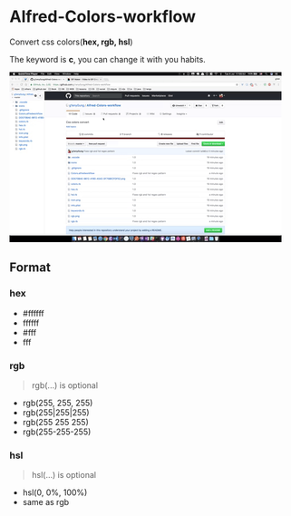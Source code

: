 # Alfred-Colors-workflow

Convert css colors(**hex, rgb, hsl**)

The keyword is **c**, you can change it with you habits.

![gif](c.gif)

## Format
### hex 

* #ffffff
* ffffff
*  #fff
* fff

### rgb 

> rgb(...) is optional

* rgb(255, 255, 255)
* rgb(255|255|255)
* rgb(255 255 255)
* rgb(255-255-255)

### hsl

> hsl(...) is optional

* hsl(0, 0%, 100%)
* same as rgb
